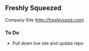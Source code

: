## Freshly Squeezed

Company Site (http://freshlysqzd.com)

### To Do
 - Pull down live site and update repo
